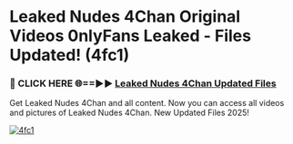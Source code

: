 # Leaked Nudes 4Chan Original Videos 0nlyFans Leaked - Files Updated! (4fc1)

<h3>🔴 CLICK HERE 🌐==►► <a href="https://tinyurl.com/4mcuefdz" rel="nofollow">Leaked Nudes 4Chan Updated Files</a></h3>

Get Leaked Nudes 4Chan and all content. Now you can access all videos and pictures of Leaked Nudes 4Chan. New Updated Files 2025!

[![4fc1](https://i.imgur.com/StAQSOY.gif)](https://tinyurl.com/4mcuefdz)
